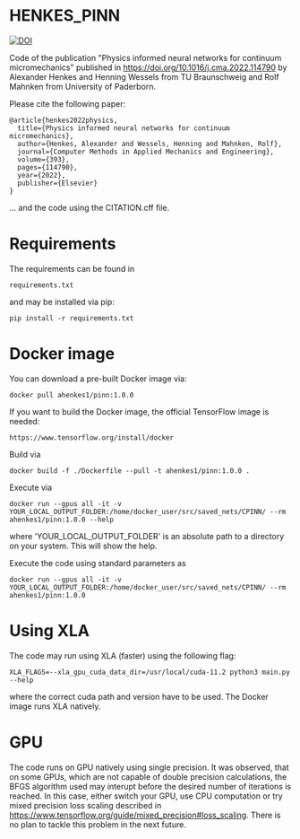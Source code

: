 # HENKES_PINN

[![DOI](https://zenodo.org/badge/DOI/10.5281/zenodo.6913329.svg)](https://doi.org/10.5281/zenodo.6913329)

Code of the publication "Physics informed neural networks for continuum micromechanics" published in https://doi.org/10.1016/j.cma.2022.114790 by Alexander Henkes and Henning Wessels from TU Braunschweig and Rolf Mahnken from University of Paderborn.

Please cite the following paper:

    @article{henkes2022physics,
      title={Physics informed neural networks for continuum micromechanics},
      author={Henkes, Alexander and Wessels, Henning and Mahnken, Rolf},
      journal={Computer Methods in Applied Mechanics and Engineering},
      volume={393},
      pages={114790},
      year={2022},
      publisher={Elsevier}
    }

... and the code using the CITATION.cff file.

# Requirements
The requirements can be found in
    
    requirements.txt

and may be installed via pip:

    pip install -r requirements.txt

# Docker image
You can download a pre-built Docker image via:

    docker pull ahenkes1/pinn:1.0.0

If you want to build the Docker image, the official TensorFlow image is needed:

    https://www.tensorflow.org/install/docker

Build via

    docker build -f ./Dockerfile --pull -t ahenkes1/pinn:1.0.0 .

Execute via

    docker run --gpus all -it -v YOUR_LOCAL_OUTPUT_FOLDER:/home/docker_user/src/saved_nets/CPINN/ --rm ahenkes1/pinn:1.0.0 --help

where 'YOUR_LOCAL_OUTPUT_FOLDER' is an absolute path to a directory on your 
system. This will show the help.

Execute the code using standard parameters as

    docker run --gpus all -it -v YOUR_LOCAL_OUTPUT_FOLDER:/home/docker_user/src/saved_nets/CPINN/ --rm ahenkes1/pinn:1.0.0 

# Using XLA
The code may run using XLA (faster) using the following flag:

    XLA_FLAGS=--xla_gpu_cuda_data_dir=/usr/local/cuda-11.2 python3 main.py --help

where the correct cuda path and version have to be used.
The Docker image runs XLA natively.

# GPU
The code runs on GPU natively using single precision. It was observed, that on
some GPUs, which are not capable of double precision calculations, the BFGS
algorithm used may interupt before the desired number of iterations is reached.
In this case, either switch your GPU, use CPU computation or try mixed precision
loss scaling described in 
    https://www.tensorflow.org/guide/mixed_precision#loss_scaling.
There is no plan to tackle this problem in the next future.
